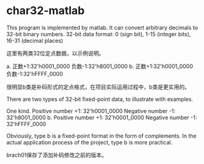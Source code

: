 # char32-matlab
This program is implemented by matlab. It can convert arbitrary decimals to 32-bit binary numbers. 32-bit data format: 0 (sign bit), 1-15 (integer bits), 16-31 (decimal places)

这里有两类32位定点数据，以示例说明。

a.
正数+1:32'h0001_0000
负数-1:32'h8001_0000
b.
正数+1:32'h0001_0000
负数-1:32'hFFFF_0000


很明显b类是补码形式的定点格式，在项目实际运用过程中，b类是更实用的。


There are two types of 32-bit fixed-point data, to illustrate with examples.

One kind.
Positive number +1: 32'h0001_0000
Negative number -1: 32'h8001_0000
b.
Positive number +1: 32'h0001_0000
Negative number -1: 32'hFFFF_0000


Obviously, type b is a fixed-point format in the form of complements. In the actual application process of the project, type b is more practical.

brach01保存了添加补码修改之前的版本。
